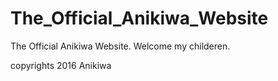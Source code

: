 # The_Official_Anikiwa_Website
The Official Anikiwa Website.
Welcome my childeren.

copyrights 2016 Anikiwa
